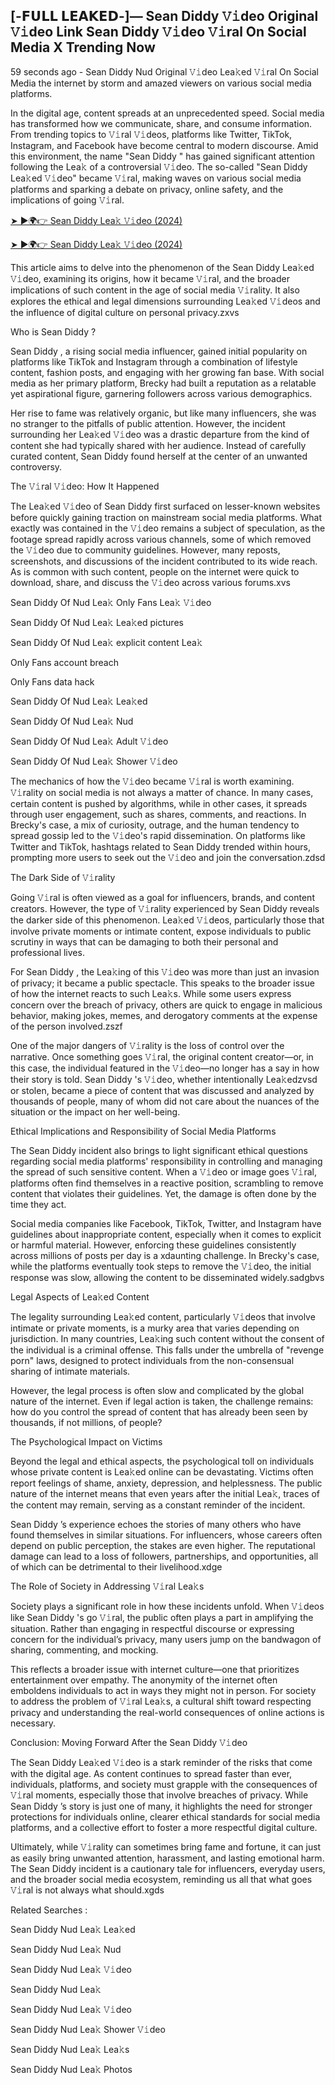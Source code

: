 ## [-𝗙𝗨𝗟𝗟 𝗟𝗘𝗔𝗞𝗘𝗗-]— Sean Diddy  𝚅𝚒deo Original 𝚅𝚒deo Link Sean Diddy  𝚅𝚒deo 𝚅𝚒ral On Social Media X Trending Now

59 seconds ago - Sean Diddy  Nud Original 𝚅𝚒deo Lea𝚔ed 𝚅𝚒ral On Social Media the internet by storm and amazed viewers on various social media platforms.

In the digital age, content spreads at an unprecedented speed. Social media has transformed how we communicate, share, and consume information. From trending topics to 𝚅𝚒ral 𝚅𝚒deos, platforms like Twitter, TikTok, Instagram, and Facebook have become central to modern discourse. Amid this environment, the name "Sean Diddy " has gained significant attention following the Lea𝚔 of a controversial 𝚅𝚒deo. The so-called "Sean Diddy  Lea𝚔ed 𝚅𝚒deo" became 𝚅𝚒ral, making waves on various social media platforms and sparking a debate on privacy, online safety, and the implications of going 𝚅𝚒ral.

[➤ ►🌍👉 Sean Diddy  Lea𝚔 𝚅𝚒deo (2024)](https://shortx.today/leak-ab)

[➤ ►🌍👉 Sean Diddy  Lea𝚔 𝚅𝚒deo (2024)](https://shortx.today/leak-ab)

This article aims to delve into the phenomenon of the Sean Diddy  Lea𝚔ed 𝚅𝚒deo, examining its origins, how it became 𝚅𝚒ral, and the broader implications of such content in the age of social media 𝚅𝚒rality. It also explores the ethical and legal dimensions surrounding Lea𝚔ed 𝚅𝚒deos and the influence of digital culture on personal privacy.zxvs

Who is Sean Diddy ?

Sean Diddy , a rising social media influencer, gained initial popularity on platforms like TikTok and Instagram through a combination of lifestyle content, fashion posts, and engaging with her growing fan base. With social media as her primary platform, Brecky had built a reputation as a relatable yet aspirational figure, garnering followers across various demographics.

Her rise to fame was relatively organic, but like many influencers, she was no stranger to the pitfalls of public attention. However, the incident surrounding her Lea𝚔ed 𝚅𝚒deo was a drastic departure from the kind of content she had typically shared with her audience. Instead of carefully curated content, Sean Diddy  found herself at the center of an unwanted controversy.

The 𝚅𝚒ral 𝚅𝚒deo: How It Happened

The Lea𝚔ed 𝚅𝚒deo of Sean Diddy  first surfaced on lesser-known websites before quickly gaining traction on mainstream social media platforms. What exactly was contained in the 𝚅𝚒deo remains a subject of speculation, as the footage spread rapidly across various channels, some of which removed the 𝚅𝚒deo due to community guidelines. However, many reposts, screenshots, and discussions of the incident contributed to its wide reach. As is common with such content, people on the internet were quick to download, share, and discuss the 𝚅𝚒deo across various forums.xvs

Sean Diddy  Of Nud Lea𝚔 Only Fans Lea𝚔 𝚅𝚒deo

Sean Diddy  Of Nud Lea𝚔 Lea𝚔ed pictures

Sean Diddy  Of Nud Lea𝚔 explicit content Lea𝚔

Only Fans account breach

Only Fans data hack

Sean Diddy  Of Nud Lea𝚔 Lea𝚔ed

Sean Diddy  Of Nud Lea𝚔 Nud

Sean Diddy  Of Nud Lea𝚔 Adult 𝚅𝚒deo

Sean Diddy  Of Nud Lea𝚔 Shower 𝚅𝚒deo

The mechanics of how the 𝚅𝚒deo became 𝚅𝚒ral is worth examining. 𝚅𝚒rality on social media is not always a matter of chance. In many cases, certain content is pushed by algorithms, while in other cases, it spreads through user engagement, such as shares, comments, and reactions. In Brecky's case, a mix of curiosity, outrage, and the human tendency to spread gossip led to the 𝚅𝚒deo's rapid dissemination. On platforms like Twitter and TikTok, hashtags related to Sean Diddy  trended within hours, prompting more users to seek out the 𝚅𝚒deo and join the conversation.zdsd

The Dark Side of 𝚅𝚒rality

Going 𝚅𝚒ral is often viewed as a goal for influencers, brands, and content creators. However, the type of 𝚅𝚒rality experienced by Sean Diddy  reveals the darker side of this phenomenon. Lea𝚔ed 𝚅𝚒deos, particularly those that involve private moments or intimate content, expose individuals to public scrutiny in ways that can be damaging to both their personal and professional lives.

For Sean Diddy , the Lea𝚔ing of this 𝚅𝚒deo was more than just an invasion of privacy; it became a public spectacle. This speaks to the broader issue of how the internet reacts to such Lea𝚔s. While some users express concern over the breach of privacy, others are quick to engage in malicious behavior, making jokes, memes, and derogatory comments at the expense of the person involved.zszf

One of the major dangers of 𝚅𝚒rality is the loss of control over the narrative. Once something goes 𝚅𝚒ral, the original content creator—or, in this case, the individual featured in the 𝚅𝚒deo—no longer has a say in how their story is told. Sean Diddy 's 𝚅𝚒deo, whether intentionally Lea𝚔edzvsd or stolen, became a piece of content that was discussed and analyzed by thousands of people, many of whom did not care about the nuances of the situation or the impact on her well-being.

Ethical Implications and Responsibility of Social Media Platforms

The Sean Diddy  incident also brings to light significant ethical questions regarding social media platforms' responsibility in controlling and managing the spread of such sensitive content. When a 𝚅𝚒deo or image goes 𝚅𝚒ral, platforms often find themselves in a reactive position, scrambling to remove content that violates their guidelines. Yet, the damage is often done by the time they act.

Social media companies like Facebook, TikTok, Twitter, and Instagram have guidelines about inappropriate content, especially when it comes to explicit or harmful material. However, enforcing these guidelines consistently across millions of posts per day is a xdaunting challenge. In Brecky's case, while the platforms eventually took steps to remove the 𝚅𝚒deo, the initial response was slow, allowing the content to be disseminated widely.sadgbvs

Legal Aspects of Lea𝚔ed Content

The legality surrounding Lea𝚔ed content, particularly 𝚅𝚒deos that involve intimate or private moments, is a murky area that varies depending on jurisdiction. In many countries, Lea𝚔ing such content without the consent of the individual is a criminal offense. This falls under the umbrella of "revenge porn" laws, designed to protect individuals from the non-consensual sharing of intimate materials.

However, the legal process is often slow and complicated by the global nature of the internet. Even if legal action is taken, the challenge remains: how do you control the spread of content that has already been seen by thousands, if not millions, of people?

The Psychological Impact on Victims

Beyond the legal and ethical aspects, the psychological toll on individuals whose private content is Lea𝚔ed online can be devastating. Victims often report feelings of shame, anxiety, depression, and helplessness. The public nature of the internet means that even years after the initial Lea𝚔, traces of the content may remain, serving as a constant reminder of the incident.

Sean Diddy ’s experience echoes the stories of many others who have found themselves in similar situations. For influencers, whose careers often depend on public perception, the stakes are even higher. The reputational damage can lead to a loss of followers, partnerships, and opportunities, all of which can be detrimental to their livelihood.xdge

The Role of Society in Addressing 𝚅𝚒ral Lea𝚔s

Society plays a significant role in how these incidents unfold. When 𝚅𝚒deos like Sean Diddy 's go 𝚅𝚒ral, the public often plays a part in amplifying the situation. Rather than engaging in respectful discourse or expressing concern for the individual’s privacy, many users jump on the bandwagon of sharing, commenting, and mocking.

This reflects a broader issue with internet culture—one that prioritizes entertainment over empathy. The anonymity of the internet often emboldens individuals to act in ways they might not in person. For society to address the problem of 𝚅𝚒ral Lea𝚔s, a cultural shift toward respecting privacy and understanding the real-world consequences of online actions is necessary.

Conclusion: Moving Forward After the Sean Diddy  𝚅𝚒deo

The Sean Diddy  Lea𝚔ed 𝚅𝚒deo is a stark reminder of the risks that come with the digital age. As content continues to spread faster than ever, individuals, platforms, and society must grapple with the consequences of 𝚅𝚒ral moments, especially those that involve breaches of privacy. While Sean Diddy ’s story is just one of many, it highlights the need for stronger protections for individuals online, clearer ethical standards for social media platforms, and a collective effort to foster a more respectful digital culture.

Ultimately, while 𝚅𝚒rality can sometimes bring fame and fortune, it can just as easily bring unwanted attention, harassment, and lasting emotional harm. The Sean Diddy  incident is a cautionary tale for influencers, everyday users, and the broader social media ecosystem, reminding us all that what goes 𝚅𝚒ral is not always what should.xgds

Related Searches :

Sean Diddy  Nud Lea𝚔 Lea𝚔ed

Sean Diddy  Nud Lea𝚔 Nud

Sean Diddy  Nud Lea𝚔 𝚅𝚒deo

Sean Diddy  Nud Lea𝚔

Sean Diddy  Nud Lea𝚔 𝚅𝚒deo

Sean Diddy  Nud Lea𝚔 Shower 𝚅𝚒deo

Sean Diddy  Nud Lea𝚔 Lea𝚔s

Sean Diddy  Nud Lea𝚔 Photos
